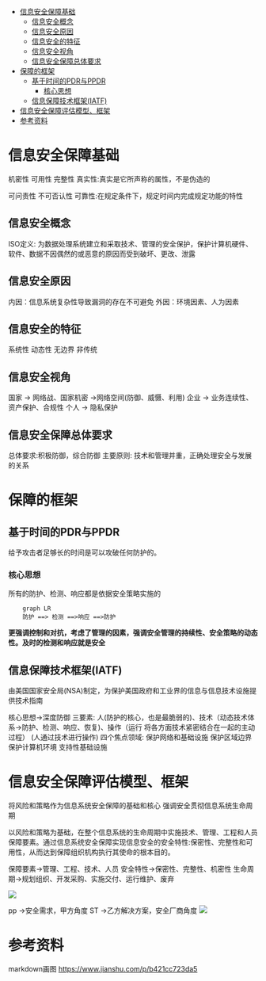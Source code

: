 
<!-- @import "[TOC]" {cmd="toc" depthFrom=1 depthTo=6 orderedList=false} -->

<!-- code_chunk_output -->

- [信息安全保障基础](#信息安全保障基础)
  - [信息安全概念](#信息安全概念)
  - [信息安全原因](#信息安全原因)
  - [信息安全的特征](#信息安全的特征)
  - [信息安全视角](#信息安全视角)
  - [信息安全保障总体要求](#信息安全保障总体要求)
- [保障的框架](#保障的框架)
  - [基于时间的PDR与PPDR](#基于时间的pdr与ppdr)
    - [核心思想](#核心思想)
  - [信息保障技术框架(IATF)](#信息保障技术框架iatf)
- [信息安全保障评估模型、框架](#信息安全保障评估模型框架)
- [参考资料](#参考资料)

<!-- /code_chunk_output -->
# 信息安全保障基础

机密性
可用性
完整性
真实性:真实是它所声称的属性，不是伪造的

可问责性
不可否认性
可靠性:在规定条件下，规定时间内完成规定功能的特性

## 信息安全概念

ISO定义: 为数据处理系统建立和采取技术、管理的安全保护，保护计算机硬件、软件、数据不因偶然的或恶意的原因而受到破坏、更改、泄露


## 信息安全原因

内因：信息系统复杂性导致漏洞的存在不可避免
外因：环境因素、人为因素

## 信息安全的特征
系统性
动态性
无边界
非传统
## 信息安全视角
国家 -> 网络战、国家机密 ->网络空间(防御、威慑、利用)
企业 -> 业务连续性、资产保护、合规性
个人 -> 隐私保护


## 信息安全保障总体要求
总体要求:积极防御，综合防御
主要原则: 技术和管理并重，正确处理安全与发展的关系


# 保障的框架

## 基于时间的PDR与PPDR

给予攻击者足够长的时间是可以攻破任何防护的。

### 核心思想
所有的防护、检测、响应都是依据安全策略实施的

```mermaid
	graph LR
    防护 ==> 检测 ==>响应 ==>防护

```

**更强调控制和对抗，考虑了管理的因素，强调安全管理的持续性、安全策略的动态性。及时的检测和响应就是安全**

## 信息保障技术框架(IATF)
由美国国家安全局(NSA)制定，为保护美国政府和工业界的信息与信息技术设施提供技术指南

核心思想->深度防御
三要素: 人(防护的核心，也是最脆弱的)、技术（动态技术体系->防护、检测、响应、恢复)、操作（运行 将各方面技术紧密结合在一起的主动过程） (人通过技术进行操作)
四个焦点领域: 
保护网络和基础设施
保护区域边界
保护计算机环境
支持性基础设施

# 信息安全保障评估模型、框架
将风险和策略作为信息系统安全保障的基础和核心
强调安全贯彻信息系统生命周期

以风险和策略为基础，在整个信息系统的生命周期中实施技术、管理、工程和人员保障要素。通过信息系统安全保障实现信息安全的安全特性:保密性、完整性和可用性，从而达到保障组织机构执行其使命的根本目的。

保障要素->管理、工程、技术、人员
安全特性->保密性、完整性、机密性
生命周期->规划组织、开发采购、实施交付、运行维护、废弃

![](http://my.cdn.lolyzf.cn/uploads/free/202101/16_00_14_96801.png)

pp ->安全需求，甲方角度
ST ->乙方解决方案，安全厂商角度
![](http://my.cdn.lolyzf.cn/uploads/free/202101/16_01_11_74898.png)



# 参考资料

markdown画图
https://www.jianshu.com/p/b421cc723da5


